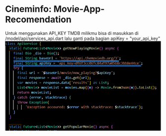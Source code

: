 # Cineminfo: Movie-App-Recomendation

Untuk menggunakan API_KEY TMDB milikmu bisa di masukkan di /model/api/services_api.dart lalu ganti pada bagian apiKey = "your_api_key"
![](screenshots/Service_Api.png)

